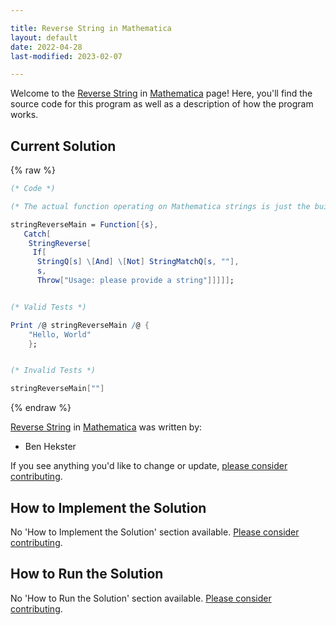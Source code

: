 ```yaml
---

title: Reverse String in Mathematica
layout: default
date: 2022-04-28
last-modified: 2023-02-07

---
```


Welcome to the [Reverse String](https://sampleprograms.io/projects/reverse-string) in [Mathematica](https://sampleprograms.io/languages/mathematica) page! Here, you'll find the source code for this program as well as a description of how the program works.

## Current Solution

{% raw %}

```mathematica
(* Code *)

(* The actual function operating on Mathematica strings is just the built-in StringReverse.  An outer function provides the 'user interface': *)

stringReverseMain = Function[{s},
   Catch[
    StringReverse[
     If[
      StringQ[s] \[And] \[Not] StringMatchQ[s, ""],
      s,
      Throw["Usage: please provide a string"]]]]];


(* Valid Tests *)

Print /@ stringReverseMain /@ {
    "Hello, World"
    };


(* Invalid Tests *)

stringReverseMain[""]
```

{% endraw %}

[Reverse String](https://sampleprograms.io/projects/reverse-string) in [Mathematica](https://sampleprograms.io/languages/mathematica) was written by:

- Ben Hekster

If you see anything you'd like to change or update, [please consider contributing](https://github.com/TheRenegadeCoder/sample-programs).

## How to Implement the Solution

No 'How to Implement the Solution' section available. [Please consider contributing](https://github.com/TheRenegadeCoder/sample-programs-website).

## How to Run the Solution

No 'How to Run the Solution' section available. [Please consider contributing](https://github.com/TheRenegadeCoder/sample-programs-website).
